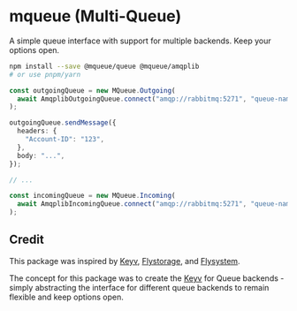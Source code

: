 # mqueue (Multi-Queue)

A simple queue interface with support for multiple backends. Keep your options
open.

```bash
npm install --save @mqueue/queue @mqueue/amqplib
# or use pnpm/yarn
```

```ts
const outgoingQueue = new MQueue.Outgoing(
  await AmqplibOutgoingQueue.connect("amqp://rabbitmq:5271", "queue-name"),
);

outgoingQueue.sendMessage({
  headers: {
    "Account-ID": "123",
  },
  body: "...",
});

// ...

const incomingQueue = new MQueue.Incoming(
  await AmqplibIncomingQueue.connect("amqp://rabbitmq:5271", "queue-name"),
);
```

## Credit

This package was inspired by [Keyv](https://github.com/jaredwray/keyv),
[Flystorage](https://github.com/duna-oss/flystorage), and
[Flysystem](https://flysystem.thephpleague.com).

The concept for this package was to create the
[Keyv](https://github.com/jaredwray/keyv) for Queue backends - simply
abstracting the interface for different queue backends to remain flexible and
keep options open.
